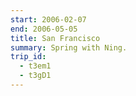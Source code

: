 ```yaml
---
start: 2006-02-07
end: 2006-05-05
title: San Francisco
summary: Spring with Ning.
trip_id:
  - t3em1
  - t3gD1
---
```

